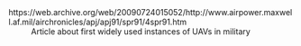 <dl>
  <dt>https://web.archive.org/web/20090724015052/http://www.airpower.maxwell.af.mil/airchronicles/apj/apj91/spr91/4spr91.htm</dt>
    <dd>Article about first widely used instances of UAVs in military</dd>
